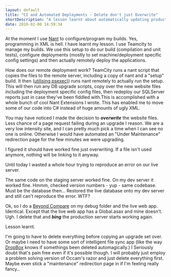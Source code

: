 ```yaml
---
layout: default
title: "CI and Automated Deployments - Delete don't just Overwrite"
shortDescription: "A lesson learnt about automatically updating production sites"
date: 2010-02-08 14:59:34
---
```

At the moment I use [Nant](http://nant.sourceforge.net/) to configure/program my builds. Yes, programming in XML is hell. I have learnt my lesson. I use Teamcity to manage my builds. We use this setup to do our build (compilation and unit tests), configure deployments (mostly to set machine/deployment specific config settings) and then actually remotely deploy the applications.

How does our remote deployment work? TeamCity runs a nant script that copies the files to the remote server, including a copy of nant and a "setup" build. It then ([utilising psexec](http://technet.microsoft.com/en-us/sysinternals/bb897553.aspx)[)](http://technet.microsoft.com/en-us/sysinternals/bb897553.aspx)) runs nant remotely to actually run the setup. This will then run any DB upgrade scripts, copy over the new website files including the deployment specific config files, then redeploy our SQLServer reports just in case they've been fiddled with.This is accomplished with a whole bunch of cool Nant Extensions I wrote. This has enabled me to move some of our code into C# instead of huge amounts of ugly XML.

You may have noticed I made the decision to **_overwrite_** the website files. Less chance of a page request failing during an upgrade I reason. We are a very low intensity site, and I can pretty much pick a time when I can see no one is online. Otherwise I would have automated an "Under Maintenance" redirection page for the few minutes we were upgrading.

I figured it should have worked fine just overwriting. If a file isn't used anymore, nothing will be linking to it anyway.

Until today I wasted a whole hour trying to reproduce an error on our live server.

The same code on the staging server worked fine. On my dev server it worked fine. Hmmm, checked version numbers - yup - same codebase. Must be the database then... Restored the live database onto my dev server and still can't reproduce the error. WTF?

Ok, so I do a [Beyond Compare](http://www.scootersoftware.com/) on my debug folder and the live web app. Identical. Except that the live web app has a Global.asax and mine doesn't. Ugh. I delete that and ***bing*** the production server starts working again.

Lesson learnt.

I'm going to have to delete everything before copying an upgrade set over. Or maybe I need to have some sort of intelligent file sync app (like the way [DropBox](https://www.dropbox.com/) knows if somethings been deleted automagically.) I Seriously doubt that's pain free even if it's possible though. I will probably just employ a problem solving version of Occam's razor and just delete everything first. Maybe even stick a "maintenance" redirection page in if I'm feeling really fancy..
